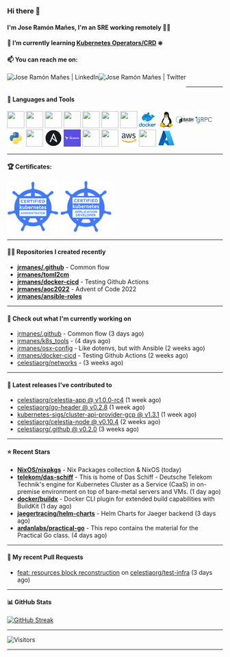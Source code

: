 ### Hi there 👋

#### I'm Jose Ramón Mañes, I'm an SRE working remotely 👨‍💻

####  🌱 I’m currently learning [Kubernetes Operators/CRD](https://kubernetes.io/docs/concepts/extend-kubernetes/operator/) ⎈
####  📫 You can reach me on:

<a href="https://www.linkedin.com/in/joseramonmanesblasco/"><img align="left" alt="Jose Ramón Mañes | LinkedIn" height="32" src="https://img.shields.io/badge/linkedin-%230077B5.svg?&style=for-the-badge&logo=linkedin&logoColor=white"/></a>
<a href="https://twitter.com/jrmanes_"><img align="left" alt="Jose Ramón Mañes | Twitter" height="32" src="https://img.shields.io/badge/Twitter-1DA1F2?style=for-the-badge&logo=twitter&logoColor=white"/></a>
<br/>

---

#### 🔨 Languages and Tools
<p align="left">
<code><img width="40" height="40" src="https://go.dev/blog/go-brand/Go-Logo/PNG/Go-Logo_Blue.png"></code>
<code><img width="40" height="40" src="https://www.vectorlogo.zone/logos/kubernetes/kubernetes-icon.svg"></code>
<code><img width="40" height="40" src="https://cluster-api.sigs.k8s.io/images/introduction.svg"></code>
<code><img width="40" height="40" src="https://cncf-branding.netlify.app/img/projects/argo/icon/color/argo-icon-color.png"></code>
<code><img width="40" height="40" src="https://camo.githubusercontent.com/bd5b74426b7087fe4c8568458993dfff11001c3b9f0a2483e1da43650cbe0672/68747470733a2f2f7777772e766563746f726c6f676f2e7a6f6e652f6c6f676f732f697374696f696f2f697374696f696f2d69636f6e2e737667"></code>
<code><img width="40" height="40" src="https://avatars.githubusercontent.com/u/3380462?s=200&v=4"></code>
<code><img width="40" height="40" src="https://avatars.githubusercontent.com/u/49725059?s=200&v=4"></code>
<code><img width="40" height="40" src="https://github.com/github/explore/raw/main/topics/docker/docker.png"></code>
<code><img width="40" height="40" src="https://github.com/github/explore/raw/main/topics/linux/linux.png"></code>
<code><img width="40" height="40" src="https://github.com/github/explore/raw/main/topics/bash/bash.png"></code>
<code><img width="40" height="40" src="https://raw.githubusercontent.com/github/explore/main/topics/grpc/grpc.png"></code>
<code><img width="40" height="40" src="https://raw.githubusercontent.com/github/explore/main/topics/python/python.png"></code>
<code><img width="40" height="40" src="https://miqh.gallerycdn.vsassets.io/extensions/miqh/vscode-language-rust/0.14.0/1536151476041/Microsoft.VisualStudio.Services.Icons.Default"></code>
<code><img width="40" height="40" src="https://github.com/github/explore/raw/main/topics/ansible/ansible.png"></code>
<code><img width="40" height="40" src="https://raw.githubusercontent.com/github/explore/80688e429a7d4ef2fca1e82350fe8e3517d3494d/topics/terraform/terraform.png"></code>
<code><img width="40" height="40" src="https://www.vectorlogo.zone/logos/vagrantup/vagrantup-icon.svg"></code>
<code><img width="40" height="40" src="https://avatars.githubusercontent.com/u/10203055?s=200&v=4"></code>
<code><img width="40" height="40" src="https://github.com/github/explore/raw/main/topics/aws/aws.png"></code>
<code><img width="40" height="40" src="https://www.vectorlogo.zone/logos/google_cloud/google_cloud-icon.svg"></code>
<code><img width="40" height="40" src="https://raw.githubusercontent.com/github/explore/80688e429a7d4ef2fca1e82350fe8e3517d3494d/topics/azure/azure.png"></code>
</p>

---

#### 🏆 Certificates:

<a href="https://www.credly.com/badges/bbcfc5a2-085d-4661-b385-0ce108904e8c/public_url"><img alt="CKA" width="120" height="120" src="https://raw.githubusercontent.com/cncf/artwork/master/other/cka/color/kubernetes-cka-color.png"/></a>
<a href="https://www.credly.com/badges/bbcfc5a2-085d-4661-b385-0ce108904e8c/public_url"><img alt="CKAD" width="120" height="120" src="https://raw.githubusercontent.com/cncf/artwork/master/other/ckad/color/kubernetes-ckad-color.png"/></a>

---

#### 👨‍💻 Repositories I created recently
- **[jrmanes/.github](https://github.com/jrmanes/.github)** - Common flow
- **[jrmanes/toml2cm](https://github.com/jrmanes/toml2cm)**
- **[jrmanes/docker-cicd](https://github.com/jrmanes/docker-cicd)** - Testing Github Actions
- **[jrmanes/aoc2022](https://github.com/jrmanes/aoc2022)** - Advent of Code 2022
- **[jrmanes/ansible-roles](https://github.com/jrmanes/ansible-roles)**

---

#### 👷 Check out what I'm currently working on


- [jrmanes/.github](https://github.com/jrmanes/.github) - Common flow (3 days ago)
- [jrmanes/k8s_tools](https://github.com/jrmanes/k8s_tools) -  (4 days ago)
- [jrmanes/osx-config](https://github.com/jrmanes/osx-config) - Like dotenvs, but with Ansible (2 weeks ago)
- [jrmanes/docker-cicd](https://github.com/jrmanes/docker-cicd) - Testing Github Actions (2 weeks ago)
- [celestiaorg/networks](https://github.com/celestiaorg/networks) -  (3 weeks ago)

---

#### 🚀 Latest releases I've contributed to


- [celestiaorg/celestia-app @ v1.0.0-rc4](https://github.com/celestiaorg/celestia-app/releases/tag/v1.0.0-rc4) (1 week ago)
- [celestiaorg/go-header @ v0.2.8](https://github.com/celestiaorg/go-header/releases/tag/v0.2.8) (1 week ago)
- [kubernetes-sigs/cluster-api-provider-gcp @ v1.3.1](https://github.com/kubernetes-sigs/cluster-api-provider-gcp/releases/tag/v1.3.1) (1 week ago)
- [celestiaorg/celestia-node @ v0.10.4](https://github.com/celestiaorg/celestia-node/releases/tag/v0.10.4) (2 weeks ago)
- [celestiaorg/.github @ v0.2.0](https://github.com/celestiaorg/.github/releases/tag/v0.2.0) (3 weeks ago)

---

#### ⭐ Recent Stars


- **[NixOS/nixpkgs](https://github.com/NixOS/nixpkgs)** - Nix Packages collection &amp; NixOS (today)
- **[telekom/das-schiff](https://github.com/telekom/das-schiff)** - This is home of Das Schiff - Deutsche Telekom Technik&#39;s engine for Kubernetes Cluster as a Service (CaaS) in on-premise environment on top of bare-metal servers and VMs.  (1 day ago)
- **[docker/buildx](https://github.com/docker/buildx)** - Docker CLI plugin for extended build capabilities with BuildKit (1 day ago)
- **[jaegertracing/helm-charts](https://github.com/jaegertracing/helm-charts)** - Helm Charts for Jaeger backend (3 days ago)
- **[ardanlabs/practical-go](https://github.com/ardanlabs/practical-go)** - This repo contains the material for the Practical Go class. (4 days ago)

---

#### 🔨 My recent Pull Requests


- [feat: resources block reconstruction](https://github.com/celestiaorg/test-infra/pull/215) on [celestiaorg/test-infra](https://github.com/celestiaorg/test-infra) (3 days ago)

---

#### 📊 GitHub Stats

[![GitHub Streak](https://github-readme-streak-stats.herokuapp.com?user=jrmanes&theme=tokyonight&date_format=M%20j%5B%2C%20Y%5D)](https://git.io/streak-stats) 

--- 

![Visitors](https://visitor-badge.glitch.me/badge?page_id=github/jrmanes)

---

